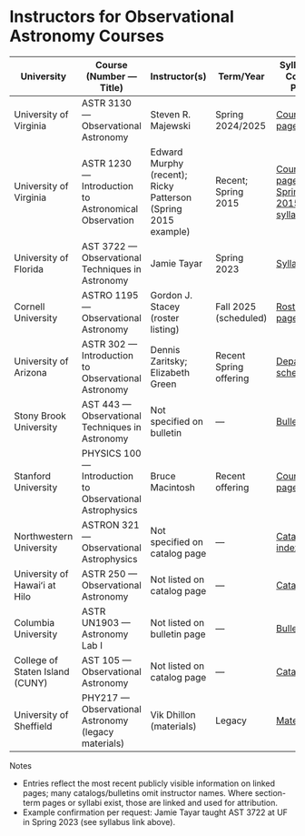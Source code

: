 # Instructors for Observational Astronomy Courses

| University | Course (Number — Title) | Instructor(s) | Term/Year | Syllabus / Course Page |
|---|---|---|---|---|
| University of Virginia | ASTR 3130 — Observational Astronomy | Steven R. Majewski | Spring 2024/2025 | [Course page](https://srmastro.uvacreate.virginia.edu/astr313/index.html) |
| University of Virginia | ASTR 1230 — Introduction to Astronomical Observation | Edward Murphy (recent); Ricky Patterson (Spring 2015 example) | Recent; Spring 2015 | [Course page](https://www.astro.virginia.edu/class/astr1230/), [Spring 2015 syllabus](https://collab.its.virginia.edu/syllabi/public/52613a63-c6c1-43f2-9eb9-0f55a11d5302) |
| University of Florida | AST 3722 — Observational Techniques in Astronomy | Jamie Tayar | Spring 2023 | [Syllabus](https://people.clas.ufl.edu/jtayar/ast3722/) |
| Cornell University | ASTRO 1195 — Observational Astronomy | Gordon J. Stacey (roster listing) | Fall 2025 (scheduled) | [Roster page](https://classes.cornell.edu/browse/roster/FA25/class/ASTRO/1195) |
| University of Arizona | ASTR 302 — Introduction to Observational Astronomy | Dennis Zaritsky; Elizabeth Green | Recent Spring offering | [Department schedule](https://astro.arizona.edu/academics/class-schedule) |
| Stony Brook University | AST 443 — Observational Techniques in Astronomy | Not specified on bulletin | — | [Bulletin](https://www.stonybrook.edu/sb/bulletin/current/academicprograms/ast/courses.php) |
| Stanford University | PHYSICS 100 — Introduction to Observational Astrophysics | Bruce Macintosh | Recent offering | [Course page](https://physics.stanford.edu/courses/physics-100) |
| Northwestern University | ASTRON 321 — Observational Astrophysics | Not specified on catalog page | — | [Catalog index](https://catalogs.northwestern.edu/undergraduate/courses-az/astron/) |
| University of Hawaiʻi at Hilo | ASTR 250 — Observational Astronomy | Not listed on catalog page | — | [Catalog](https://hilo.hawaii.edu/catalog/astr-courses) |
| Columbia University | ASTR UN1903 — Astronomy Lab I | Not listed on bulletin page | — | [Bulletin](https://bulletin.columbia.edu/columbia-college/departments-instruction/astronomy/) |
| College of Staten Island (CUNY) | AST 105 — Observational Astronomy | Not listed on catalog page | — | [Catalog](https://csi-undergraduate.catalog.cuny.edu/courses/0616791) |
| University of Sheffield | PHY217 — Observational Astronomy (legacy materials) | Vik Dhillon (materials) | Legacy | [Materials](https://sheffield-mps.github.io/PHY217/) |

Notes
- Entries reflect the most recent publicly visible information on linked pages; many catalogs/bulletins omit instructor names. Where section-term pages or syllabi exist, those are linked and used for attribution.
- Example confirmation per request: Jamie Tayar taught AST 3722 at UF in Spring 2023 (see syllabus link above).
